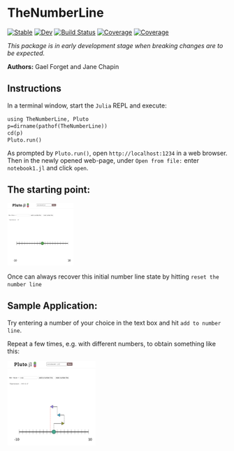 # TheNumberLine

[![Stable](https://img.shields.io/badge/docs-stable-blue.svg)](https://gaelforget.github.io/TheNumberLine.jl/stable)
[![Dev](https://img.shields.io/badge/docs-dev-blue.svg)](https://gaelforget.github.io/TheNumberLine.jl/dev)
[![Build Status](https://travis-ci.org/gaelforget/TheNumberLine.jl.svg?branch=master)](https://travis-ci.org/gaelforget/TheNumberLine.jl)
[![Coverage](https://codecov.io/gh/gaelforget/TheNumberLine.jl/branch/master/graph/badge.svg)](https://codecov.io/gh/gaelforget/TheNumberLine.jl)
[![Coverage](https://coveralls.io/repos/github/gaelforget/TheNumberLine.jl/badge.svg?branch=master)](https://coveralls.io/github/gaelforget/TheNumberLine.jl?branch=master)

_This package is in early development stage when breaking changes are to be expected._

**Authors:** Gael Forget and Jane Chapin

## Instructions

In a terminal window, start the `Julia` REPL and execute:

```
using TheNumberLine, Pluto
p=dirname(pathof(TheNumberLine))
cd(p)
Pluto.run()
```

As prompted by `Pluto.run()`, open `http://localhost:1234` in a web browser. Then in the newly opened web-page, under `Open from file:` enter `notebook1.jl` and click `open`. 

## The starting point:

[<img src="docs/png/reset.png" width="30%">]() 

Once can always recover this initial number line state by hitting `reset the number line`

## Sample Application:

Try entering a number of your choice in the text box and hit `add to number line`. 

Repeat a few times, e.g. with different numbers, to obtain something like this:

[<img src="docs/png/add.png" width="40%">]()

